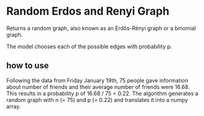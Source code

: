 # Random Erdos and Renyi Graph

Returns a random graph, also known as an Erdős-Rényi graph or a binomial graph.

The model chooses each of the possible edges with probability p.

## how to use

Following the data from Friday January 19th, 75 people gave information about number of friends and their average number of friends were 16.68. This results in a probability p of 16.68 / 75 = 0.22. The algorithm generates a random graph with n (= 75) and p (= 0.22) and translates it into a numpy array.
